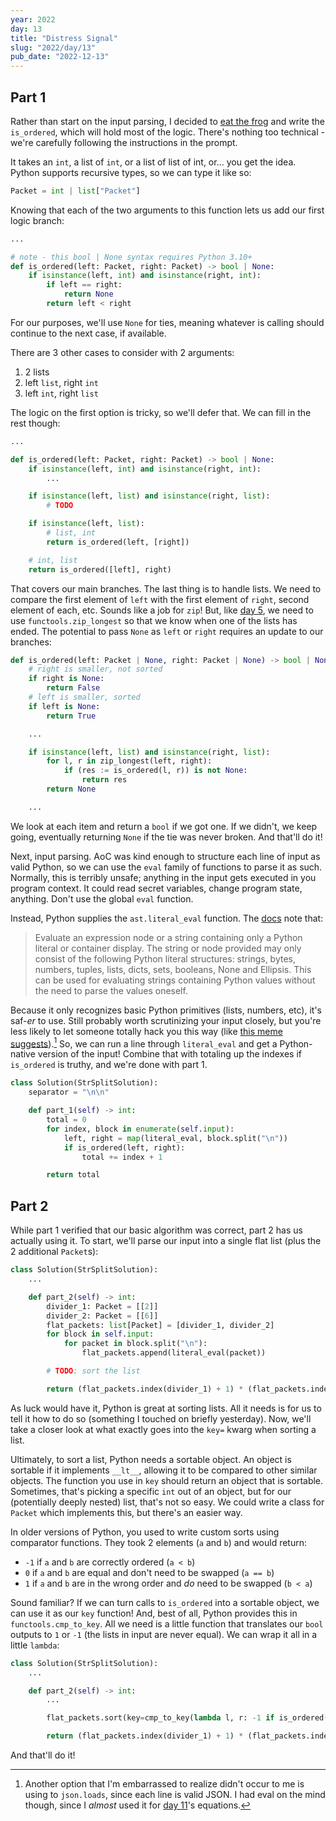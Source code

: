 ```yaml
---
year: 2022
day: 13
title: "Distress Signal"
slug: "2022/day/13"
pub_date: "2022-12-13"
---
```


## Part 1

Rather than start on the input parsing, I decided to [eat the frog](https://asana.com/resources/eat-the-frog) and write the `is_ordered`, which will hold most of the logic. There's nothing too technical - we're carefully following the instructions in the prompt.

It takes an `int`, a list of `int`, or a list of list of int, or... you get the idea. Python supports recursive types, so we can type it like so:

```py
Packet = int | list["Packet"]
```

Knowing that each of the two arguments to this function lets us add our first logic branch:

```py
...

# note - this bool | None syntax requires Python 3.10+
def is_ordered(left: Packet, right: Packet) -> bool | None:
    if isinstance(left, int) and isinstance(right, int):
        if left == right:
            return None
        return left < right
```

For our purposes, we'll use `None` for ties, meaning whatever is calling should continue to the next case, if available.

There are 3 other cases to consider with 2 arguments:

1. 2 lists
2. left `list`, right `int`
3. left `int`, right `list`

The logic on the first option is tricky, so we'll defer that. We can fill in the rest though:

```py
...

def is_ordered(left: Packet, right: Packet) -> bool | None:
    if isinstance(left, int) and isinstance(right, int):
        ...

    if isinstance(left, list) and isinstance(right, list):
        # TODO

    if isinstance(left, list):
        # list, int
        return is_ordered(left, [right])

    # int, list
    return is_ordered([left], right)
```

That covers our main branches. The last thing is to handle lists. We need to compare the first element of `left` with the first element of `right`, second element of each, etc. Sounds like a job for `zip`! But, like [day 5](https://github.com/xavdid/advent-of-code/tree/main/solutions/2022/day_05), we need to use `functools.zip_longest` so that we know when one of the lists has ended. The potential to pass `None` as `left` or `right` requires an update to our branches:

```py
def is_ordered(left: Packet | None, right: Packet | None) -> bool | None:
    # right is smaller, not sorted
    if right is None:
        return False
    # left is smaller, sorted
    if left is None:
        return True

    ...

    if isinstance(left, list) and isinstance(right, list):
        for l, r in zip_longest(left, right):
            if (res := is_ordered(l, r)) is not None:
                return res
        return None

    ...
```

We look at each item and return a `bool` if we got one. If we didn't, we keep going, eventually returning `None` if the tie was never broken. And that'll do it!

Next, input parsing. AoC was kind enough to structure each line of input as valid Python, so we can use the `eval` family of functions to parse it as such. Normally, this is terribly unsafe; anything in the input gets executed in you program context. It could read secret variables, change program state, anything. Don't use the global `eval` function.

Instead, Python supplies the `ast.literal_eval` function. The [docs](https://docs.python.org/3.11/library/ast.html#ast.literal_eval) note that:

> Evaluate an expression node or a string containing only a Python literal or container display. The string or node provided may only consist of the following Python literal structures: strings, bytes, numbers, tuples, lists, dicts, sets, booleans, None and Ellipsis. This can be used for evaluating strings containing Python values without the need to parse the values oneself.

Because it only recognizes basic Python primitives (lists, numbers, etc), it's saf-_er_ to use. Still probably worth scrutinizing your input closely, but you're less likely to let someone totally hack you this way (like [this meme suggests](https://i.redd.it/i8yweil4xl5a1.png)).[^1] So, we can run a line through `literal_eval` and get a Python-native version of the input! Combine that with totaling up the indexes if `is_ordered` is truthy, and we're done with part 1.

```py
class Solution(StrSplitSolution):
    separator = "\n\n"

    def part_1(self) -> int:
        total = 0
        for index, block in enumerate(self.input):
            left, right = map(literal_eval, block.split("\n"))
            if is_ordered(left, right):
                total += index + 1

        return total
```

## Part 2

While part 1 verified that our basic algorithm was correct, part 2 has us actually using it. To start, we'll parse our input into a single flat list (plus the 2 additional `Packet`s):

```py
class Solution(StrSplitSolution):
    ...

    def part_2(self) -> int:
        divider_1: Packet = [[2]]
        divider_2: Packet = [[6]]
        flat_packets: list[Packet] = [divider_1, divider_2]
        for block in self.input:
            for packet in block.split("\n"):
                flat_packets.append(literal_eval(packet))

        # TODO: sort the list

        return (flat_packets.index(divider_1) + 1) * (flat_packets.index(divider_2) + 1)
```

As luck would have it, Python is great at sorting lists. All it needs is for us to tell it how to do so (something I touched on briefly yesterday). Now, we'll take a closer look at what exactly goes into the `key=` kwarg when sorting a list.

Ultimately, to sort a list, Python needs a sortable object. An object is sortable if it implements `__lt__`, allowing it to be compared to other similar objects. The function you use in `key` should return an object that is sortable. Sometimes, that's picking a specific `int` out of an object, but for our (potentially deeply nested) list, that's not so easy. We could write a class for `Packet` which implements this, but there's an easier way.

In older versions of Python, you used to write custom sorts using comparator functions. They took 2 elements (`a` and `b`) and would return:

- `-1` if `a` and `b` are correctly ordered (`a < b`)
- `0` if `a` and `b` are equal and don't need to be swapped (`a == b`)
- `1` if `a` and `b` are in the wrong order and _do_ need to be swapped (`b < a`)

Sound familiar? If we can turn calls to `is_ordered` into a sortable object, we can use it as our `key` function! And, best of all, Python provides this in `functools.cmp_to_key`. All we need is a little function that translates our `bool` outputs to `1` or `-1` (the lists in input are never equal). We can wrap it all in a little `lambda`:

```py
class Solution(StrSplitSolution):
    ...

    def part_2(self) -> int:
        ...

        flat_packets.sort(key=cmp_to_key(lambda l, r: -1 if is_ordered(l, r) else 1))

        return (flat_packets.index(divider_1) + 1) * (flat_packets.index(divider_2) + 1)
```

And that'll do it!

[^1]: Another option that I'm embarrassed to realize didn't occur to me is using to `json.loads`, since each line is valid JSON. I had eval on the mind though, since I _almost_ used it for [day 11](https://github.com/xavdid/advent-of-code/tree/main/solutions/2022/day_11)'s equations.
